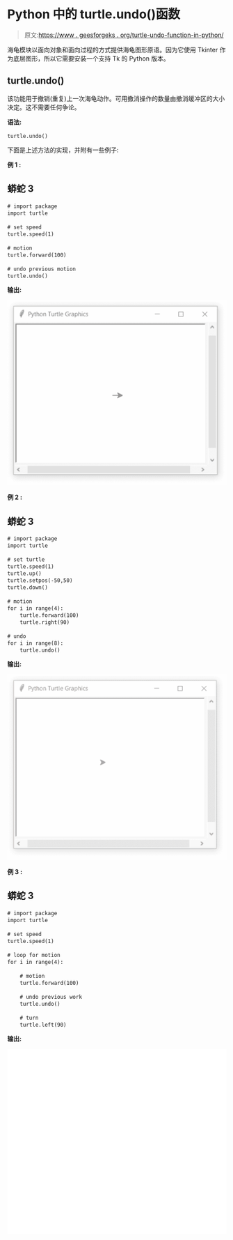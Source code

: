 # Python 中的 turtle.undo()函数

> 原文:[https://www . geesforgeks . org/turtle-undo-function-in-python/](https://www.geeksforgeeks.org/turtle-undo-function-in-python/)

海龟模块以面向对象和面向过程的方式提供海龟图形原语。因为它使用 Tkinter 作为底层图形，所以它需要安装一个支持 Tk 的 Python 版本。

## turtle.undo()

该功能用于撤销(重复)上一次海龟动作。可用撤消操作的数量由撤消缓冲区的大小决定。这不需要任何争论。

**语法:**

```
turtle.undo()

```

下面是上述方法的实现，并附有一些例子:

**例 1 :**

## 蟒蛇 3

```
# import package
import turtle

# set speed
turtle.speed(1)

# motion
turtle.forward(100)

# undo previous motion
turtle.undo()
```

**输出:**

![](img/77075a90275045802ea5a6701b15e6f4.png)

**例 2 :**

## 蟒蛇 3

```
# import package
import turtle

# set turtle
turtle.speed(1)
turtle.up()
turtle.setpos(-50,50)
turtle.down()

# motion
for i in range(4):
    turtle.forward(100)
    turtle.right(90)

# undo
for i in range(8):
    turtle.undo()
```

**输出:**

![](img/b8b34d76b1547317e92f5bc8d42994f6.png)

**例 3 :**

## 蟒蛇 3

```
# import package
import turtle

# set speed
turtle.speed(1)

# loop for motion
for i in range(4):

    # motion
    turtle.forward(100)

    # undo previous work
    turtle.undo()

    # turn
    turtle.left(90)
```

**输出:**

![](img/67e9a51ba377385ef02384d41196054a.png)